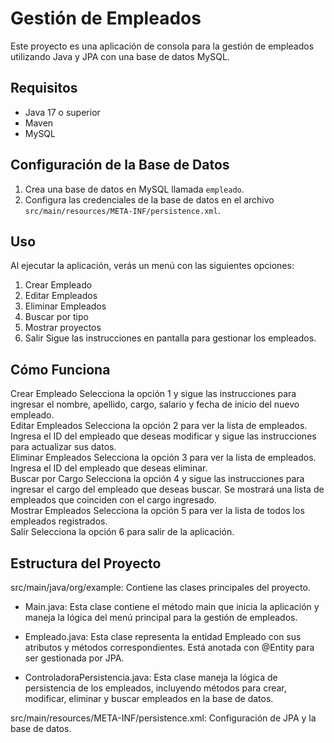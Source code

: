 # Gestión de Empleados

Este proyecto es una aplicación de consola para la gestión de empleados utilizando Java y JPA con una base de datos MySQL.

## Requisitos

- Java 17 o superior
- Maven
- MySQL

## Configuración de la Base de Datos

1. Crea una base de datos en MySQL llamada `empleado`.
2. Configura las credenciales de la base de datos en el archivo `src/main/resources/META-INF/persistence.xml`.

## Uso
Al ejecutar la aplicación, verás un menú con las siguientes opciones:  
  1. Crear Empleado
  2. Editar Empleados
  3. Eliminar Empleados
  4. Buscar por tipo
  5. Mostrar proyectos
  6. Salir
Sigue las instrucciones en pantalla para gestionar los empleados.

## Cómo Funciona

Crear Empleado
  Selecciona la opción 1 y sigue las instrucciones para ingresar el nombre, apellido, cargo, salario y fecha de inicio del nuevo empleado.  
Editar Empleados
  Selecciona la opción 2 para ver la lista de empleados. Ingresa el ID del empleado que deseas modificar y sigue las instrucciones para actualizar sus datos.  
Eliminar Empleados
  Selecciona la opción 3 para ver la lista de empleados. Ingresa el ID del empleado que deseas eliminar.  
Buscar por Cargo
  Selecciona la opción 4 y sigue las instrucciones para ingresar el cargo del empleado que deseas buscar. Se mostrará una lista de empleados que coinciden con el cargo ingresado.  
Mostrar Empleados
  Selecciona la opción 5 para ver la lista de todos los empleados registrados.  
Salir
  Selecciona la opción 6 para salir de la aplicación.
  
## Estructura del Proyecto
  src/main/java/org/example: Contiene las clases principales del proyecto.
  
  - Main.java: Esta clase contiene el método main que inicia la aplicación y maneja la lógica del menú principal para la gestión de empleados.  
  
  - Empleado.java: Esta clase representa la entidad Empleado con sus atributos y métodos correspondientes. Está anotada con @Entity para ser gestionada por JPA.  
  
  - ControladoraPersistencia.java: Esta clase maneja la lógica de persistencia de los empleados, incluyendo métodos para crear, modificar, eliminar y buscar empleados en la base de datos.
  
  
  src/main/resources/META-INF/persistence.xml: Configuración de JPA y la base de datos.
